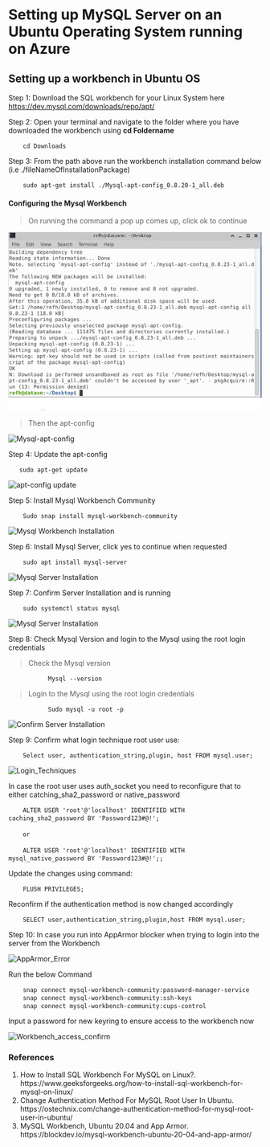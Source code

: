 <h1>Setting up MySQL Server on an Ubuntu Operating System running on Azure</h1>


<h2>Setting up a workbench in Ubuntu OS </h2>

Step 1: Download the SQL workbench for your Linux System here https://dev.mysql.com/downloads/repo/apt/


Step 2: Open your terminal and navigate to the folder where you have downloaded the workbench using <b>cd Foldername</b>


        cd Downloads


Step 3: From the path above run the workbench installation command below (i.e ./fileNameOfInstallationPackage)

        sudo apt-get install ./Mysql-apt-config_0.8.20-1_all.deb 
        
#### Configuring the Mysql Workbench

> On running the command a pop up comes up, click ok to continue

![Mysql_config](https://github.com/olasunkanmi22/datafundamentals/blob/d5eea680abc3952c5bd3b3baa3573dd000a0303e/images/Mysql%20config%20start.png)


> Then the apt-config

![Mysql-apt-config](https://github.com/relianceinfo-de/das-onboarding/blob/Ridwanbranch/Databases/Mysql/images/Mysql%20config%20start.png)



Step 4: Update the apt-config

       sudo apt-get update
       
![apt-config update](https://github.com/relianceinfo-de/das-onboarding/blob/Ridwanbranch/Databases/Mysql/images/update%20apt_install.png)


Step 5: Install Mysql Workbench Community
        
        Sudo snap install mysql-workbench-community
![Mysql Workbench Installation](https://github.com/relianceinfo-de/das-onboarding/blob/Ridwanbranch/Databases/Mysql/images/install%20mysql%20workbench.png)


Step 6: Install Mysql Server, click yes to continue when requested
        
        sudo apt install mysql-server
      

![Mysql Server Installation](https://github.com/relianceinfo-de/das-onboarding/blob/Ridwanbranch/Databases/Mysql/images/install%20mysql%20server.png)

Step 7: Confirm Server Installation and is running

        sudo systemctl status mysql
        
 ![Mysql Server Installation](https://github.com/relianceinfo-de/das-onboarding/blob/Ridwanbranch/Databases/Mysql/images/server_status_check.png)


Step 8: Check Mysql Version and login to the Mysql using the root login credentials
> Check the Mysql version 
        
               Mysql --version
               
> Login to the Mysql using the root login credentials
        
               Sudo mysql -u root -p
               
  ![Confirm Server Installation](https://github.com/relianceinfo-de/das-onboarding/blob/Ridwanbranch/Databases/Mysql/images/ensure_server_nstalled.png)
  
Step 9: Confirm what login technique root user use: 
        
        Select user, authentication_string,plugin, host FROM mysql.user;
        
  ![Login_Techniques](https://github.com/relianceinfo-de/das-onboarding/blob/Ridwanbranch/Databases/Mysql/images/confirm_authentication_techniques.png)
  
  
 In case the root user uses auth_socket you need to reconfigure that to either catching_sha2_password or native_password
  
        ALTER USER 'root'@'localhost' IDENTIFIED WITH caching_sha2_password BY 'Password123#@!';
        
        or
        
        ALTER USER 'root'@'localhost' IDENTIFIED WITH mysql_native_password BY 'Password123#@!';;

        
 Update the changes using command:
 
        FLUSH PRIVILEGES;
        
  
 
 Reconfirm if the authentication method is now changed accordingly
 
        SELECT user,authentication_string,plugin,host FROM mysql.user;
        
        
Step 10: In case you run into AppArmor blocker when trying to login into the server from the Workbench  

  ![AppArmor_Error](https://github.com/relianceinfo-de/das-onboarding/blob/Ridwanbranch/Databases/Mysql/images/AppArmor_logingConxError.png)

        
Run the below Command

        snap connect mysql-workbench-community:password-manager-service
        snap connect mysql-workbench-community:ssh-keys
        snap connect mysql-workbench-community:cups-control
        
Input a password for new keyring to ensure access to the workbench now

   ![Workbench_access_confirm](https://github.com/relianceinfo-de/das-onboarding/blob/Ridwanbranch/Databases/Mysql/images/Workbench_access_confirm.png)

        

<h3>References</h3>
<ol>
<li>How to Install SQL Workbench For MySQL on Linux?. https://www.geeksforgeeks.org/how-to-install-sql-workbench-for-mysql-on-linux/</li>
<li>Change Authentication Method For MySQL Root User In Ubuntu. https://ostechnix.com/change-authentication-method-for-mysql-root-user-in-ubuntu/</li>
<li>MySQL Workbench, Ubuntu 20.04 and App Armor. https://blockdev.io/mysql-workbench-ubuntu-20-04-and-app-armor/</li></ol>



```python

```
